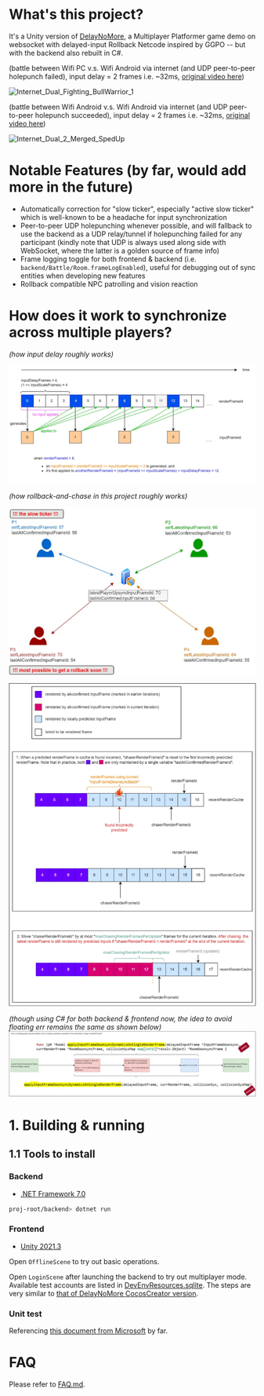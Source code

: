 # What's this project?
It's a Unity version of [DelayNoMore](https://github.com/genxium/DelayNoMore), a Multiplayer Platformer game demo on websocket with delayed-input Rollback Netcode inspired by GGPO -- but with the backend also rebuilt in C#.

(battle between Wifi PC v.s. Wifi Android via internet (and UDP peer-to-peer holepunch failed), input delay = 2 frames i.e. ~32ms, [original video here](https://pan.baidu.com/s/1WtgnojBaWiiW0zJ6I9yvZg?pwd=rpyc))

![Internet_Dual_Fighting_BullWarrior_1](./charts/Internet_Dual_Fighting_BullWarrior_1.gif)

(battle between Wifi Android v.s. Wifi Android via internet (and UDP peer-to-peer holepunch succeeded), input delay = 2 frames i.e. ~32ms, [original video here](https://pan.baidu.com/s/1tJg_9QNYLz4TQTt3C-snRw?pwd=0e16))

![Internet_Dual_2_Merged_SpedUp](./charts/Internet_Dual_2_Merged_SpedUp.gif)

# Notable Features (by far, would add more in the future)
- Automatically correction for "slow ticker", especially "active slow ticker" which is well-known to be a headache for input synchronization
- Peer-to-peer UDP holepunching whenever possible, and will fallback to use the backend as a UDP relay/tunnel if holepunching failed for any participant (kindly note that UDP is always used along side with WebSocket, where the latter is a golden source of frame info)
- Frame logging toggle for both frontend & backend (i.e. `backend/Battle/Room.frameLogEnabled`), useful for debugging out of sync entities when developing new features
- Rollback compatible NPC patrolling and vision reaction

# How does it work to synchronize across multiple players?
_(how input delay roughly works)_

![input_delay_intro](./charts/InputDelayIntro.jpg)

_(how rollback-and-chase in this project roughly works)_

![server_clients](./charts/ServerClients.jpg)

![rollback_and_chase_intro](./charts/RollbackAndChase.jpg)

_(though using C# for both backend & frontend now, the idea to avoid floating err remains the same as shown below)_
![floating_point_accumulation_err](./charts/AvoidingFloatingPointAccumulationErr.jpg)

# 1. Building & running

## 1.1 Tools to install 
### Backend
- [.NET Framework 7.0](https://dotnet.microsoft.com/en-us/download/dotnet/7.0)
```bash
proj-root/backend> dotnet run
```

### Frontend
- [Unity 2021.3](https://unity.com/releases/editor/qa/lts-releases)

Open `OfflineScene` to try out basic operations.

Open `LoginScene` after launching the backend to try out multiplayer mode. Available test accounts are listed in [DevEnvResources.sqlite](./backend/DevEnvResources.sqlite). The steps are very similar to [that of DelayNoMore CocosCreator version](https://github.com/genxium/DelayNoMore#frontend-2).

### Unit test
Referencing [this document from Microsoft](https://learn.microsoft.com/en-us/dotnet/core/testing/unit-testing-with-dotnet-test) by far.

# FAQ
Please refer to [FAQ.md](FAQ.md).
